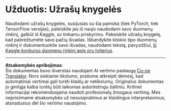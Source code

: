 <!--
CO_OP_TRANSLATOR_METADATA:
{
  "original_hash": "47f7d3c6a5373543e051e4d1140ce898",
  "translation_date": "2025-08-31T18:00:42+00:00",
  "source_file": "lessons/5-NLP/16-RNN/assignment.md",
  "language_code": "lt"
}
-->
# Užduotis: Užrašų knygelės

Naudodami užrašų knygeles, susijusias su šia pamoka (tiek PyTorch, tiek TensorFlow versijas), paleiskite jas iš naujo naudodami savo duomenų rinkinį, galbūt iš Kaggle, su tinkamu priskyrimu. Pakeiskite užrašų knygelę, kad pabrėžtumėte savo pačių išvadas. Išbandykite kitokio tipo duomenų rinkinį ir dokumentuokite savo išvadas, naudodami tekstą, pavyzdžiui, [šį Kaggle konkurso duomenų rinkinį apie orų tviterius](https://www.kaggle.com/competitions/crowdflower-weather-twitter/data?select=train.csv).

---

**Atsakomybės apribojimas**:  
Šis dokumentas buvo išverstas naudojant AI vertimo paslaugą [Co-op Translator](https://github.com/Azure/co-op-translator). Nors siekiame tikslumo, prašome atkreipti dėmesį, kad automatiniai vertimai gali turėti klaidų ar netikslumų. Originalus dokumentas jo gimtąja kalba turėtų būti laikomas autoritetingu šaltiniu. Kritinei informacijai rekomenduojama naudoti profesionalų žmogaus vertimą. Mes neprisiimame atsakomybės už nesusipratimus ar klaidingus interpretavimus, atsiradusius dėl šio vertimo naudojimo.